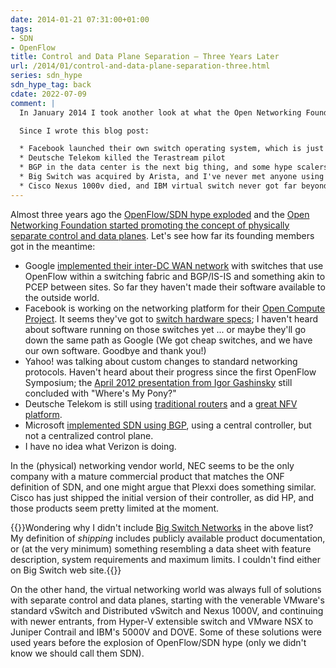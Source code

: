 ```yaml
---
date: 2014-01-21 07:31:00+01:00
tags:
- SDN
- OpenFlow
title: Control and Data Plane Separation – Three Years Later
url: /2014/01/control-and-data-plane-separation-three.html
series: sdn_hype
sdn_hype_tag: back
cdate: 2022-07-09
comment: |
  In January 2014 I took another look at what the Open Networking Foundation founding members managed to achieve between March 2011 (the [beginning of OpenFlow/SDN hype](/2011/03/open-networking-foundation-fabric.html)) and early 2014. The only one that made significant progress on the “centralized control plane” front was Google.

  Since I wrote this blog post:

  * Facebook launched their own switch operating system, which is just another classical network operating system running on Linux.
  * Deutsche Telekom killed the Terastream pilot
  * BGP in the data center is the next big thing, and some hype scalers use it to disseminate forwarding information from the controller to traditional BGP routers.
  * Big Switch was acquired by Arista, and I've never met anyone using it in a production network.
  * Cisco Nexus 1000v died, and IBM virtual switch never got far beyond marketing materials.
---
```

Almost three years ago the [OpenFlow/SDN hype exploded](http://blog.ipspace.net/2011/03/open-networking-foundation-fabric.html) and the [Open Networking Foundation started promoting the concept of physically separate control and data planes](http://blog.ipspace.net/2014/01/what-exactly-is-sdn-and-does-it-make.html). Let's see how far its founding members got in the meantime:
<!--more-->
-   Google [implemented their inter-DC WAN network](http://blog.ipspace.net/2012/05/openflow-google-brilliant-but-not.html) with switches that use OpenFlow within a switching fabric and BGP/IS-IS and something akin to PCEP between sites. So far they haven\'t made their software available to the outside world.
-   Facebook is working on the networking platform for their [Open Compute Project](http://www.opencompute.org/projects/networking/). It seems they've got to [switch hardware specs](http://www.opencompute.org/assets/Uploads/Open-Compute-Project-BRCM-Open-1-0-Leaf-Spine-Switch-Specification-110813-2smallpdf.com.pdf); I haven't heard about software running on those switches yet ... or maybe they'll go down the same path as Google (We got cheap switches, and we have our own software. Goodbye and thank you!)
-   Yahoo! was talking about custom changes to standard networking protocols. Haven't heard about their progress since the first OpenFlow Symposium; the [April 2012 presentation from Igor Gashinsky](http://www.opennetsummit.org/archives/apr12/1030%20Tuesday%20Igor%20Gashinsky.pdf) still concluded with "Where's My Pony?"
-   Deutsche Telekom is still using [traditional routers](http://blog.ipspace.net/2013/11/deutsche-telekom-terastream-designed.html) and a [great NFV platform](http://blog.ipspace.net/2013/11/terastream-part-2-lightweight-4over6.html).
-   Microsoft [implemented SDN using BGP](http://blog.ipspace.net/2013/10/exception-routing-with-bgp-sdn-done.html), using a central controller, but not a centralized control plane.
-   I have no idea what Verizon is doing.

In the (physical) networking vendor world, NEC seems to be the only company with a mature commercial product that matches the ONF definition of SDN, and one might argue that Plexxi does something similar. Cisco has just shipped the initial version of their controller, as did HP, and those products seem pretty limited at the moment.

{{<note>}}Wondering why I didn't include [Big Switch Networks](http://www.bigswitch.com) in the above list? My definition of *shipping* includes publicly available product documentation, or (at the very minimum) something resembling a data sheet with feature description, system requirements and maximum limits. I couldn't find either on Big Switch web site.{{</note>}}

On the other hand, the virtual networking world was always full of solutions with separate control and data planes, starting with the venerable VMware\'s standard vSwitch and Distributed vSwitch and Nexus 1000V, and continuing with newer entrants, from Hyper-V extensible switch and VMware NSX to Juniper Contrail and IBM's 5000V and DOVE. Some of these solutions were used years before the explosion of OpenFlow/SDN hype (only we didn't know we should call them SDN).
